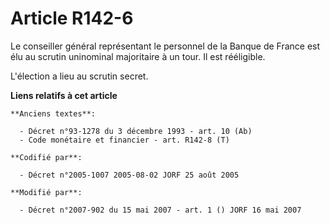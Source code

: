 # Article R142-6

Le conseiller général représentant le personnel de la Banque de France est élu au scrutin uninominal majoritaire à un tour.
Il est rééligible.

L'élection a lieu au scrutin secret.

**Liens relatifs à cet article**

	**Anciens textes**:

	  - Décret n°93-1278 du 3 décembre 1993 - art. 10 (Ab)
	  - Code monétaire et financier - art. R142-8 (T)

	**Codifié par**:

	  - Décret n°2005-1007 2005-08-02 JORF 25 août 2005

	**Modifié par**:

	  - Décret n°2007-902 du 15 mai 2007 - art. 1 () JORF 16 mai 2007
